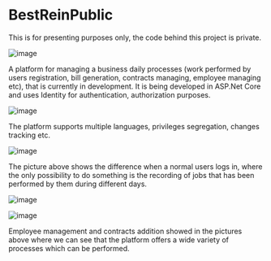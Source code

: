 # BestReinPublic
This is for presenting purposes only, the code behind this project is private. 

![image](https://user-images.githubusercontent.com/27485415/164267186-911773e3-b99e-4b39-8e51-976dc7d2b9f8.png)

A platform for managing a business daily processes (work performed by users registration, bill generation, contracts managing, employee managing etc), that is currently in development. It is being developed in ASP.Net Core and uses Identity for authentication, authorization purposes.  

![image](https://user-images.githubusercontent.com/27485415/164267775-1d71c85d-2532-410e-87d6-dacca751562f.png)

The platform supports multiple languages, privileges segregation, changes tracking etc. 

![image](https://user-images.githubusercontent.com/27485415/164268448-9d0f4681-1e1c-402a-a2ea-dd05cb14c606.png)

The picture above shows the difference when a normal users logs in, where the only possibility to do something is the recording of jobs that has been performed by them during different days. 

![image](https://user-images.githubusercontent.com/27485415/164269152-501fdbad-46ab-4127-948c-ec8526f2bed1.png)

![image](https://user-images.githubusercontent.com/27485415/164269255-e1498de0-2e05-4693-bf17-1fd51e5882ea.png)

Employee management and contracts addition showed in the pictures above where we can see that the platform offers a wide variety of processes which can be performed. 
